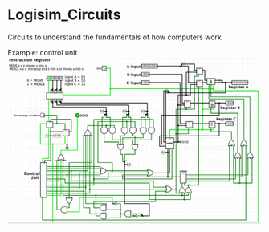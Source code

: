 # Logisim_Circuits
Circuits to understand the fundamentals of how computers work

Example: control unit
![screenshot.png](screenshot.png)